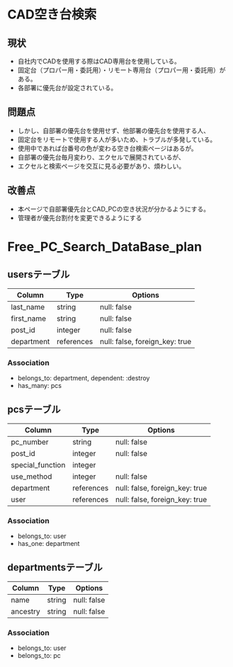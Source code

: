 # CAD空き台検索
## 現状
- 自社内でCADを使用する際はCAD専用台を使用している。
- 固定台（プロパー用・委託用）・リモート専用台（プロパー用・委託用）がある。
- 各部署に優先台が設定されている。

## 問題点
- しかし、自部署の優先台を使用せず、他部署の優先台を使用する人、
- 固定台をリモートで使用する人が多いため、トラブルが多発している。
- 使用中であれば台番号の色が変わる空き台検索ページはあるが。
- 自部署の優先台毎月変わり、エクセルで展開されているが、
- エクセルと検索ページを交互に見る必要があり、煩わしい。

## 改善点
- 本ページで自部署優先台とCAD_PCの空き状況が分かるようにする。
- 管理者が優先台割付を変更できるようにする


# Free_PC_Search_DataBase_plan

## usersテーブル
|Column|Type|Options|
|------|----|-------|
|last_name|string|null: false|
|first_name|string|null: false|
|post_id|integer|null: false|
|department|references|null: false, foreign_key: true|

### Association
- belongs_to: department, dependent: :destroy
- has_many: pcs

## pcsテーブル
|Column|Type|Options|
|------|----|-------|
|pc_number|string|null: false|
|post_id|integer|null: false|
|special_function|integer||
|use_method|integer|null: false|
|department|references|null: false, foreign_key: true|
|user|references|null: false, foreign_key: true|

### Association
- belongs_to: user
- has_one: department

## departmentsテーブル
|Column|Type|Options|
|------|----|-------|
|name|string|null: false|
|ancestry|string|null: false|

### Association
- belongs_to: user
- belongs_to: pc